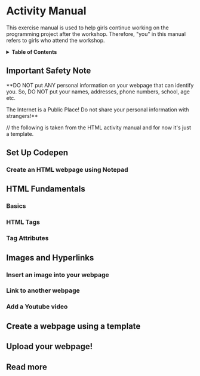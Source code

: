 # Activity Manual

This exercise manual is used to help girls continue working on the programming project after the workshop. Therefore, "you" in this manual refers to girls who attend the workshop.

<details>
<summary><strong>Table of Contents</strong></summary>
<!-- TOC depthFrom:1 depthTo:6 withLinks:1 updateOnSave:1 orderedList:0 -->

- [Activity Manual](#activity-manual)
	- [Important Safety Note](#important-safety-note)
	- [Set Up Codepen](#set-up-codepen)
		- [Create an HTML webpage using Notepad](#create-an-html-webpage-using-notepad)
	- [HTML Fundamentals](#html-fundamentals)
		- [Basics](#basics)
		- [HTML Tags](#html-tags)
		- [Tag Attributes](#tag-attributes)
	- [Images and Hyperlinks](#images-and-hyperlinks)
		- [Insert an image into your webpage](#insert-an-image-into-your-webpage)
		- [Link to another webpage](#link-to-another-webpage)
		- [Add a Youtube video](#add-a-youtube-video)
	- [Create a webpage using a template](#create-a-webpage-using-a-template)
	- [Upload your webpage!](#upload-your-webpage)
	- [Read more](#read-more)

<!-- /TOC -->
</details>

## Important Safety Note

**DO NOT put ANY personal information on your webpage that can identify you. So, DO NOT put your names, addresses, phone numbers, school, age etc.

The Internet is a Public Place! Do not share your personal information with strangers!**

// the following is taken from the HTML activity manual and for now it's just a template.

## Set Up Codepen

### Create an HTML webpage using Notepad

## HTML Fundamentals

### Basics

### HTML Tags

### Tag Attributes

## Images and Hyperlinks

### Insert an image into your webpage

### Link to another webpage

### Add a Youtube video

## Create a webpage using a template

## Upload your webpage!

## Read more
